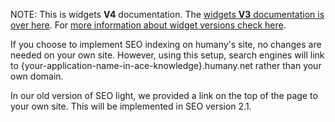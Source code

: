 NOTE: This is widgets **V4** documentation. The [widgets **V3** documentation is over here](https://github.com/Humany/humany-docs/tree/v3/seo). For [more information about widget versions check here](https://github.com/Humany/humany-docs/widgets/versions.md).

If you choose to implement SEO indexing on humany's site, no changes are needed on your own site.
However, using this setup, search engines will link to {your-application-name-in-ace-knowledge}.humany.net rather than your own domain.

In our old version of SEO light, we provided a link on the top of the page to your own site. This will be implemented in SEO version 2.1.
